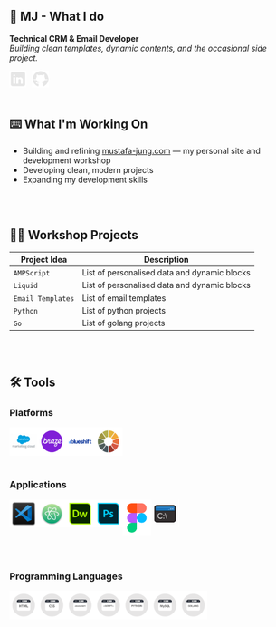  ## 🦖 MJ - What I do

**Technical CRM & Email Developer**  
*Building clean templates, dynamic contents, and the occasional side project.*

<a href="https://www.linkedin.com/in/mustafajung/">
  <img align="left" alt="LinkedIn" width="30px" style="padding-right:10px;" src="images/social-media/linkedin-logo.png"/>
</a>
<a href="https://github.com/mjgodzilla86">
  <img align="left" alt="GitHub" width="30px" style="padding-right:10px;" src="images/social-media/github-logo.png"/>
</a>

<br/>
<br/>
<br/>

## ⌨️ What I'm Working On
- Building and refining [mustafa-jung.com](https://www.mustafa-jung.com) — my personal site and development workshop
- Developing clean, modern projects
- Expanding my development skills

<br/>
<br/>

## 👷‍♂️ Workshop Projects
| Project Idea | Description |
|--------|----------|
| `AMPScript` | List of personalised data and dynamic blocks |
| `Liquid` | List of personalised data and dynamic blocks |
| `Email Templates` | List of email templates |
| `Python` | List of python projects |
| `Go` | List of golang projects |

<br/>
<br/>

## 🛠 Tools  

### Platforms
  
<img align="left" alt="Salesforce Marketing Cloud" width="50px" style="" src="images/social-media/sfmc.png"/>
<img align="left" alt="Braze" width="50px" style="" src="images/social-media/braze.png"/>
<img align="left" alt="Blueshift" width="50px" style="" src="images/social-media/blueshift.png"/>
<img align="left" alt="Litmus" width="50px" style="" src="images/social-media/litmus.png"/> 

<br/>
<br/>
<br/>
<br/>  

### Applications

<img align="left" alt="VS Code" width="50px" style="" src="images/social-media/vscode1.png"/>
<img align="left" alt="ATOM" width="50px" style="" src="images/social-media/atom1.png"/>
<img align="left" alt="Dreamweaver" width="50px" style="" src="images/social-media/dreamweaver1.png"/>
<img align="left" alt="Photoshop" width="50px" style="" src="images/social-media/photoshop1.png"/>
<img align="left" alt="Figma" width="50px" style="" src="images/social-media/figma1.png"/>
<img align="left" alt="Command Prompt" width="50px" style="" src="images/social-media/commandprompt1.png"/>  

<br/>
<br/>
<br/>
<br/>
<br/>
<br/>  

### Programming Languages

<img align="left" alt="HTML" width="50px" style="" src="images/social-media/html.png"/>
<img align="left" alt="CSS" width="50px" style="" src="images/social-media/css.png"/>
<img align="left" alt="Javascript" width="50px" style="" src="images/social-media/javascript.png"/>
<img align="left" alt="Scripting" width="50px" style="" src="images/social-media/script.png"/>
<img align="left" alt="Python" width="50px" style="" src="images/social-media/python.png"/>
<img align="left" alt="MySQL" width="50px" style="" src="images/social-media/mysql.png"/>
<img align="left" alt="Golang" width="50px" style="" src="images/social-media/golang.png"/>  

<br/>
<br/>
<br/>
<br/>




<!---

- 👋 Hi, I’m @mjgodzilla86
- 👀 I’m interested in ...
- 🌱 I’m currently learning new technical skills...
- 💞️ I’m looking to collaborate on ...
- 📫 How to reach me ...
- 😄 Pronouns: ...
- ⚡ Fun fact: ...


mjgodzilla86/mjgodzilla86 is a ✨ special ✨ repository because its `README.md` (this file) appears on your GitHub profile.
You can click the Preview link to take a look at your changes.
--->

